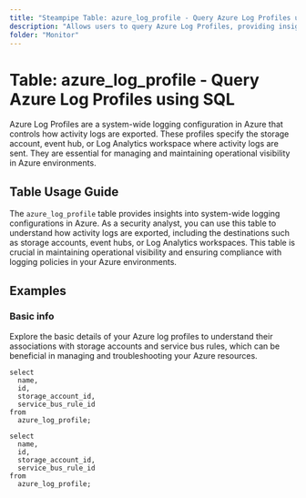```yaml
---
title: "Steampipe Table: azure_log_profile - Query Azure Log Profiles using SQL"
description: "Allows users to query Azure Log Profiles, providing insights into system-wide logging configurations that control how activity logs are exported."
folder: "Monitor"
---
```


# Table: azure_log_profile - Query Azure Log Profiles using SQL

Azure Log Profiles are a system-wide logging configuration in Azure that controls how activity logs are exported. These profiles specify the storage account, event hub, or Log Analytics workspace where activity logs are sent. They are essential for managing and maintaining operational visibility in Azure environments.

## Table Usage Guide

The `azure_log_profile` table provides insights into system-wide logging configurations in Azure. As a security analyst, you can use this table to understand how activity logs are exported, including the destinations such as storage accounts, event hubs, or Log Analytics workspaces. This table is crucial in maintaining operational visibility and ensuring compliance with logging policies in your Azure environments.

## Examples

### Basic info
Explore the basic details of your Azure log profiles to understand their associations with storage accounts and service bus rules, which can be beneficial in managing and troubleshooting your Azure resources.

```sql+postgres
select
  name,
  id,
  storage_account_id,
  service_bus_rule_id
from
  azure_log_profile;
```

```sql+sqlite
select
  name,
  id,
  storage_account_id,
  service_bus_rule_id
from
  azure_log_profile;
```